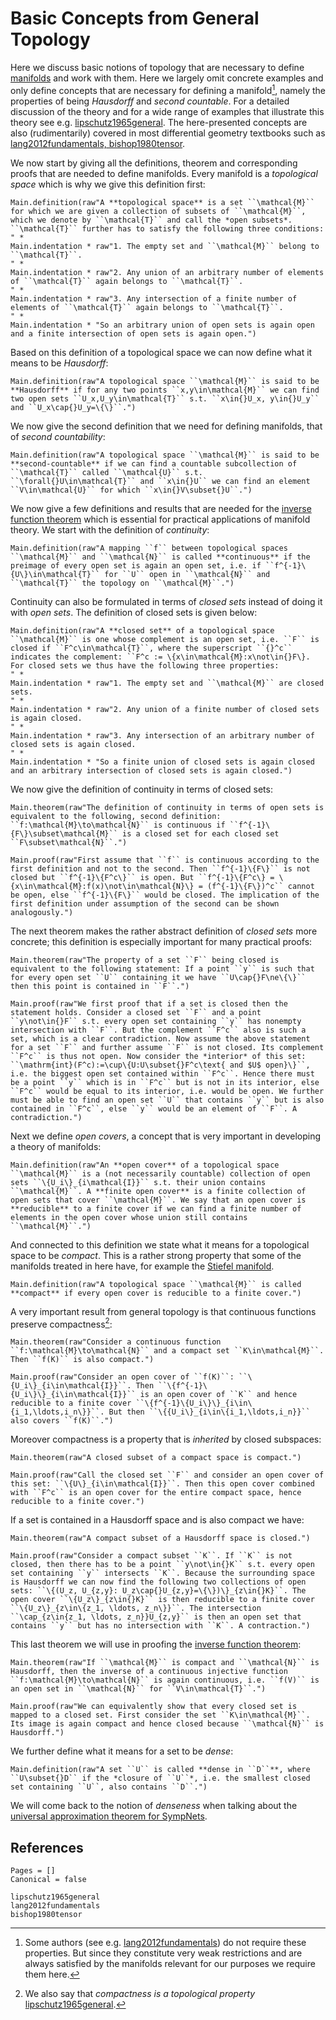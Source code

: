 # Basic Concepts from General Topology

Here we discuss basic notions of topology that are necessary to define [manifolds](@ref "(Matrix) Manifolds") and work with them. Here we largely omit concrete examples and only define concepts that are necessary for defining a manifold[^1], namely the properties of being *Hausdorff* and *second countable*. For a detailed discussion of the theory and for a wide range of examples that illustrate this theory see e.g. [lipschutz1965general](@cite). The here-presented concepts are also (rudimentarily) covered in most differential geometry textbooks such as [lang2012fundamentals, bishop1980tensor](@cite). 


[^1]: Some authors (see e.g. [lang2012fundamentals](@cite)) do not require these properties. But since they constitute very weak restrictions and are always satisfied by the manifolds relevant for our purposes we require them here. 

We now start by giving all the definitions, theorem and corresponding proofs that are needed to define manifolds. Every manifold is a *topological space* which is why we give this definition first: 

```@eval
Main.definition(raw"A **topological space** is a set ``\mathcal{M}`` for which we are given a collection of subsets of ``\mathcal{M}``, which we denote by ``\mathcal{T}`` and call the *open subsets*. ``\mathcal{T}`` further has to satisfy the following three conditions:
" *
Main.indentation * raw"1. The empty set and ``\mathcal{M}`` belong to ``\mathcal{T}``.
" *
Main.indentation * raw"2. Any union of an arbitrary number of elements of ``\mathcal{T}`` again belongs to ``\mathcal{T}``.
" *
Main.indentation * raw"3. Any intersection of a finite number of elements of ``\mathcal{T}`` again belongs to ``\mathcal{T}``.
" *
Main.indentation * "So an arbitrary union of open sets is again open and a finite intersection of open sets is again open.")
```

Based on this definition of a topological space we can now define what it means to be *Hausdorff*: 

```@eval
Main.definition(raw"A topological space ``\mathcal{M}`` is said to be **Hausdorff** if for any two points ``x,y\in\mathcal{M}`` we can find two open sets ``U_x,U_y\in\mathcal{T}`` s.t. ``x\in{}U_x, y\in{}U_y`` and ``U_x\cap{}U_y=\{\}``.")
```

We now give the second definition that we need for defining manifolds, that of *second countability*:

```@eval
Main.definition(raw"A topological space ``\mathcal{M}`` is said to be **second-countable** if we can find a countable subcollection of ``\mathcal{T}`` called ``\mathcal{U}`` s.t. ``\forall{}U\in\mathcal{T}`` and ``x\in{}U`` we can find an element ``V\in\mathcal{U}`` for which ``x\in{}V\subset{}U``.")
```

We now give a few definitions and results that are needed for the [inverse function theorem](@ref "The Inverse Function Theorem") which is essential for practical applications of manifold theory. We start with the definition of *continuity*: 

```@eval
Main.definition(raw"A mapping ``f`` between topological spaces ``\mathcal{M}`` and ``\mathcal{N}`` is called **continuous** if the preimage of every open set is again an open set, i.e. if ``f^{-1}\{U\}\in\mathcal{T}`` for ``U`` open in ``\mathcal{N}`` and ``\mathcal{T}`` the topology on ``\mathcal{M}``.")
```

Continuity can also be formulated in terms of *closed sets* instead of doing it with *open sets*. The definition of closed sets is given below:

```@eval
Main.definition(raw"A **closed set** of a topological space ``\mathcal{M}`` is one whose complement is an open set, i.e. ``F`` is closed if ``F^c\in\mathcal{T}``, where the superscript ``{}^c`` indicates the complement: ``F^c := \{x\in\mathcal{M}:x\not\in{}F\}. For closed sets we thus have the following three properties:
" *
Main.indentation * raw"1. The empty set and ``\mathcal{M}`` are closed sets.
" *
Main.indentation * raw"2. Any union of a finite number of closed sets is again closed.
" *
Main.indentation * raw"3. Any intersection of an arbitrary number of closed sets is again closed.
" *
Main.indentation * "So a finite union of closed sets is again closed and an arbitrary intersection of closed sets is again closed.")
```

We now give the definition of continuity in terms of closed sets: 

```@eval
Main.theorem(raw"The definition of continuity in terms of open sets is equivalent to the following, second definition: ``f:\mathcal{M}\to\mathcal{N}`` is continuous if ``f^{-1}\{F\}\subset\mathcal{M}`` is a closed set for each closed set ``F\subset\mathcal{N}``.")
```

```@eval
Main.proof(raw"First assume that ``f`` is continuous according to the first definition and not to the second. Then ``f^{-1}\{F\}`` is not closed but ``f^{-1}\{F^c\}`` is open. But ``f^{-1}\{F^c\} = \{x\in\mathcal{M}:f(x)\not\in\mathcal{N}\} = (f^{-1}\{F\})^c`` cannot be open, else ``f^{-1}\{F\}`` would be closed. The implication of the first definition under assumption of the second can be shown analogously.")
```

The next theorem makes the rather abstract definition of *closed sets* more concrete; this definition is especially important for many practical proofs:

```@eval
Main.theorem(raw"The property of a set ``F`` being closed is equivalent to the following statement: If a point ``y`` is such that for every open set ``U`` containing it we have ``U\cap{}F\ne\{\}`` then this point is contained in ``F``.")
```

```@eval
Main.proof(raw"We first proof that if a set is closed then the statement holds. Consider a closed set ``F`` and a point ``y\not\in{}F`` s.t. every open set containing ``y`` has nonempty intersection with ``F``. But the complement ``F^c`` also is such a set, which is a clear contradiction. Now assume the above statement for a set ``F`` and further assume ``F`` is not closed. Its complement ``F^c`` is thus not open. Now consider the *interior* of this set: ``\mathrm{int}(F^c):=\cup\{U:U\subset{}F^c\text{ and $U$ open}\}``, i.e. the biggest open set contained within ``F^c``. Hence there must be a point ``y`` which is in ``F^c`` but is not in its interior, else ``F^c`` would be equal to its interior, i.e. would be open. We further must be able to find an open set ``U`` that contains ``y`` but is also contained in ``F^c``, else ``y`` would be an element of ``F``. A contradiction.")
```

Next we define *open covers*, a concept that is very important in developing a theory of manifolds: 

```@eval
Main.definition(raw"An **open cover** of a topological space ``\mathcal{M}`` is a (not necessarily countable) collection of open sets ``\{U_i\}_{i\mathcal{I}}`` s.t. their union contains ``\mathcal{M}``. A **finite open cover** is a finite collection of open sets that cover ``\mathcal{M}``. We say that an open cover is **reducible** to a finite cover if we can find a finite number of elements in the open cover whose union still contains ``\mathcal{M}``.")
```

And connected to this definition we state what it means for a topological space to be *compact*. This is a rather strong property that some of the manifolds treated in here have, for example the [Stiefel manifold](@ref "The Stiefel Manifold").

```@eval
Main.definition(raw"A topological space ``\mathcal{M}`` is called **compact** if every open cover is reducible to a finite cover.")
```

A very important result from general topology is that continuous functions preserve compactness[^2]: 

[^2]: We also say that *compactness is a topological property* [lipschutz1965general](@cite).

```@eval
Main.theorem(raw"Consider a continuous function ``f:\mathcal{M}\to\mathcal{N}`` and a compact set ``K\in\mathcal{M}``. Then ``f(K)`` is also compact.")
```

```@eval
Main.proof(raw"Consider an open cover of ``f(K)``: ``\{U_i\}_{i\in\mathcal{I}}``. Then ``\{f^{-1}\{U_i\}\}_{i\in\mathcal{I}}`` is an open cover of ``K`` and hence reducible to a finite cover ``\{f^{-1}\{U_i\}\}_{i\in\{i_1,\ldots,i_n\}}``. But then ``\{{U_i\}_{i\in\{i_1,\ldots,i_n}}`` also covers ``f(K)``.")
```

Moreover compactness is a property that is *inherited* by closed subspaces:

```@eval
Main.theorem(raw"A closed subset of a compact space is compact.")
```

```@eval
Main.proof(raw"Call the closed set ``F`` and consider an open cover of this set: ``\{U\}_{i\in\mathcal{I}}``. Then this open cover combined with ``F^c`` is an open cover for the entire compact space, hence reducible to a finite cover.")
```

If a set is contained in a Hausdorff space and is also compact we have:

```@eval
Main.theorem(raw"A compact subset of a Hausdorff space is closed.")
```

```@eval
Main.proof(raw"Consider a compact subset ``K``. If ``K`` is not closed, then there has to be a point ``y\not\in{}K`` s.t. every open set containing ``y`` intersects ``K``. Because the surrounding space is Hausdorff we can now find the following two collections of open sets: ``\{(U_z, U_{z,y}: U_z\cap{}U_{z,y}=\{\})\}_{z\in{}K}``. The open cover ``\{U_z\}_{z\in{}K}`` is then reducible to a finite cover ``\{U_z\}_{z\in\{z_1, \ldots, z_n\}}``. The intersection ``\cap_{z\in{z_1, \ldots, z_n}}U_{z,y}`` is then an open set that contains ``y`` but has no intersection with ``K``. A contraction.")
```

This last theorem we will use in proofing the [inverse function theorem](@ref "The Inverse Function Theorem"):

```@eval
Main.theorem(raw"If ``\mathcal{M}`` is compact and ``\mathcal{N}`` is Hausdorff, then the inverse of a continuous injective function ``f:\mathcal{M}\to\mathcal{N}`` is again continuous, i.e. ``f(V)`` is an open set in ``\mathcal{N}`` for ``V\in\mathcal{T}``.")
```

```@eval
Main.proof(raw"We can equivalently show that every closed set is mapped to a closed set. First consider the set ``K\in\mathcal{M}``. Its image is again compact and hence closed because ``\mathcal{N}`` is Hausdorff.")
```

We further define what it means for a set to be *dense*:

```@eval
Main.definition(raw"A set ``U`` is called **dense in ``D``**, where ``U\subset{}D`` if the *closure of ``U``*, i.e. the smallest closed set containing ``U``, also contains ``D``.")
```

We will come back to the notion of *denseness* when talking about the [universal approximation theorem for SympNets](@ref "Universal Approximation Theorems").

## References 

```@bibliography
Pages = []
Canonical = false 

lipschutz1965general
lang2012fundamentals
bishop1980tensor
```
